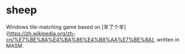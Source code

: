 # sheep

Windows tile-matching game based on [羊了个羊]{https://zh.wikipedia.org/zh-cn/%E7%BE%8A%E4%BA%86%E4%B8%AA%E7%BE%8A}, written in MASM.
